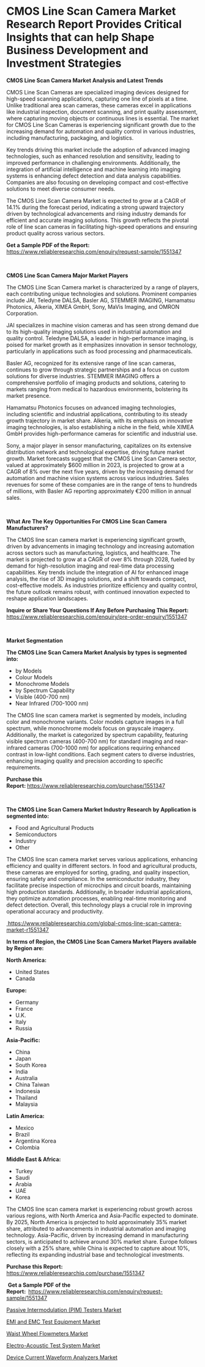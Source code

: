 <p><h1>CMOS Line Scan Camera Market Research Report Provides Critical Insights that can help Shape Business Development and Investment Strategies</h1></p><p><strong>CMOS Line Scan Camera Market Analysis and Latest Trends</strong></p>
<p><p>CMOS Line Scan Cameras are specialized imaging devices designed for high-speed scanning applications, capturing one line of pixels at a time. Unlike traditional area scan cameras, these cameras excel in applications like industrial inspection, document scanning, and print quality assessment, where capturing moving objects or continuous lines is essential. The market for CMOS Line Scan Cameras is experiencing significant growth due to the increasing demand for automation and quality control in various industries, including manufacturing, packaging, and logistics.</p><p>Key trends driving this market include the adoption of advanced imaging technologies, such as enhanced resolution and sensitivity, leading to improved performance in challenging environments. Additionally, the integration of artificial intelligence and machine learning into imaging systems is enhancing defect detection and data analysis capabilities. Companies are also focusing on developing compact and cost-effective solutions to meet diverse consumer needs.</p><p>The CMOS Line Scan Camera Market is expected to grow at a CAGR of 14.1% during the forecast period, indicating a strong upward trajectory driven by technological advancements and rising industry demands for efficient and accurate imaging solutions. This growth reflects the pivotal role of line scan cameras in facilitating high-speed operations and ensuring product quality across various sectors.</p></p>
<p><strong>Get a Sample PDF of the Report:&nbsp;</strong> <a href="https://www.reliableresearchiq.com/enquiry/request-sample/1551347?utm_campaign=1834&utm_medium=2&utm_source=Github&utm_content=ia&utm_term=28022025&utm_id=cmos-line-scan-camera">https://www.reliableresearchiq.com/enquiry/request-sample/1551347</a></p>
<p>&nbsp;</p>
<p><strong>CMOS Line Scan Camera Major Market Players</strong></p>
<p><p>The CMOS Line Scan Camera market is characterized by a range of players, each contributing unique technologies and solutions. Prominent companies include JAI, Teledyne DALSA, Basler AG, STEMMER IMAGING, Hamamatsu Photonics, Alkeria, XIMEA GmbH, Sony, MaVis Imaging, and OMRON Corporation.</p><p>JAI specializes in machine vision cameras and has seen strong demand due to its high-quality imaging solutions used in industrial automation and quality control. Teledyne DALSA, a leader in high-performance imaging, is poised for market growth as it emphasizes innovation in sensor technology, particularly in applications such as food processing and pharmaceuticals.</p><p>Basler AG, recognized for its extensive range of line scan cameras, continues to grow through strategic partnerships and a focus on custom solutions for diverse industries. STEMMER IMAGING offers a comprehensive portfolio of imaging products and solutions, catering to markets ranging from medical to hazardous environments, bolstering its market presence.</p><p>Hamamatsu Photonics focuses on advanced imaging technologies, including scientific and industrial applications, contributing to its steady growth trajectory in market share. Alkeria, with its emphasis on innovative imaging technologies, is also establishing a niche in the field, while XIMEA GmbH provides high-performance cameras for scientific and industrial use.</p><p>Sony, a major player in sensor manufacturing, capitalizes on its extensive distribution network and technological expertise, driving future market growth. Market forecasts suggest that the CMOS Line Scan Camera sector, valued at approximately $600 million in 2023, is projected to grow at a CAGR of 8% over the next five years, driven by the increasing demand for automation and machine vision systems across various industries. Sales revenues for some of these companies are in the range of tens to hundreds of millions, with Basler AG reporting approximately €200 million in annual sales.</p></p>
<p>&nbsp;</p>
<p><strong>What Are The Key Opportunities For CMOS Line Scan Camera Manufacturers?</strong></p>
<p><p>The CMOS line scan camera market is experiencing significant growth, driven by advancements in imaging technology and increasing automation across sectors such as manufacturing, logistics, and healthcare. The market is projected to grow at a CAGR of over 8% through 2028, fueled by demand for high-resolution imaging and real-time data processing capabilities. Key trends include the integration of AI for enhanced image analysis, the rise of 3D imaging solutions, and a shift towards compact, cost-effective models. As industries prioritize efficiency and quality control, the future outlook remains robust, with continued innovation expected to reshape application landscapes.</p></p>
<p><strong>Inquire or Share Your Questions If Any Before Purchasing This Report:</strong> <a href="https://www.reliableresearchiq.com/enquiry/pre-order-enquiry/1551347?utm_campaign=1834&utm_medium=2&utm_source=Github&utm_content=ia&utm_term=28022025&utm_id=cmos-line-scan-camera">https://www.reliableresearchiq.com/enquiry/pre-order-enquiry/1551347</a></p>
<p>&nbsp;</p>
<p><strong>Market Segmentation</strong></p>
<p><strong>The CMOS Line Scan Camera Market Analysis by types is segmented into:</strong></p>
<p><ul><li>by Models</li><li>Colour Models</li><li>Monochrome Models</li><li>by Spectrum Capability</li><li>Visible (400-700 nm)</li><li>Near Infrared (700-1000 nm)</li></ul></p>
<p><p>The CMOS line scan camera market is segmented by models, including color and monochrome variants. Color models capture images in a full spectrum, while monochrome models focus on grayscale imagery. Additionally, the market is categorized by spectrum capability, featuring visible spectrum cameras (400-700 nm) for standard imaging and near-infrared cameras (700-1000 nm) for applications requiring enhanced contrast in low-light conditions. Each segment caters to diverse industries, enhancing imaging quality and precision according to specific requirements.</p></p>
<p><strong>Purchase this Report:&nbsp;</strong><a href="https://www.reliableresearchiq.com/purchase/1551347?utm_campaign=1834&utm_medium=2&utm_source=Github&utm_content=ia&utm_term=28022025&utm_id=cmos-line-scan-camera">https://www.reliableresearchiq.com/purchase/1551347</a></p>
<p>&nbsp;</p>
<p><strong>The CMOS Line Scan Camera Market Industry Research by Application is segmented into:</strong></p>
<p><ul><li>Food and Agricultural Products</li><li>Semiconductors</li><li>Industry</li><li>Other</li></ul></p>
<p><p>The CMOS line scan camera market serves various applications, enhancing efficiency and quality in different sectors. In food and agricultural products, these cameras are employed for sorting, grading, and quality inspection, ensuring safety and compliance. In the semiconductor industry, they facilitate precise inspection of microchips and circuit boards, maintaining high production standards. Additionally, in broader industrial applications, they optimize automation processes, enabling real-time monitoring and defect detection. Overall, this technology plays a crucial role in improving operational accuracy and productivity.</p></p>
<p><a href="https://www.reliableresearchiq.com/global-cmos-line-scan-camera-market-r1551347?utm_campaign=1834&utm_medium=2&utm_source=Github&utm_content=ia&utm_term=28022025&utm_id=cmos-line-scan-camera">&nbsp;https://www.reliableresearchiq.com/global-cmos-line-scan-camera-market-r1551347</a></p>
<p><strong>In terms of Region, the CMOS Line Scan Camera Market Players available by Region are:</strong></p>
<p>
    <p> <strong> North America: </strong>
        <ul>
            <li>United States</li>
            <li>Canada</li>
        </ul>
        </p> 
    <p> <strong> Europe: </strong>
        <ul>
            <li>Germany</li>
            <li>France</li>
            <li>U.K.</li>
            <li>Italy</li>
            <li>Russia</li>
        </ul>
        </p> 
    <p> <strong> Asia-Pacific: </strong>
        <ul>
            <li>China</li>
            <li>Japan</li>
            <li>South Korea</li>
            <li>India</li>
            <li>Australia</li>
            <li>China Taiwan</li>
            <li>Indonesia</li>
            <li>Thailand</li>
            <li>Malaysia</li>
        </ul>
        </p> 
    <p> <strong> Latin America: </strong>
        <ul>
            <li>Mexico</li>
            <li>Brazil</li>
            <li>Argentina Korea</li>
            <li>Colombia</li>
        </ul>
        </p> 
    <p> <strong> Middle East & Africa: </strong>
        <ul>
            <li>Turkey</li>
            <li>Saudi</li>
            <li>Arabia</li>
            <li>UAE</li>
            <li>Korea</li>
        </ul>
    </p>
    </p>
<p><p>The CMOS line scan camera market is experiencing robust growth across various regions, with North America and Asia-Pacific expected to dominate. By 2025, North America is projected to hold approximately 35% market share, attributed to advancements in industrial automation and imaging technology. Asia-Pacific, driven by increasing demand in manufacturing sectors, is anticipated to achieve around 30% market share. Europe follows closely with a 25% share, while China is expected to capture about 10%, reflecting its expanding industrial base and technological investments.</p></p>
<p><strong>Purchase this Report: </strong><a href="https://www.reliableresearchiq.com/purchase/1551347?utm_campaign=1834&utm_medium=2&utm_source=Github&utm_content=ia&utm_term=28022025&utm_id=cmos-line-scan-camera">https://www.reliableresearchiq.com/purchase/1551347</a></p>
<p>&nbsp;<strong>Get a Sample PDF of the Report:&nbsp;&nbsp;</strong><a href="https://www.reliableresearchiq.com/enquiry/request-sample/1551347?utm_campaign=1834&utm_medium=2&utm_source=Github&utm_content=ia&utm_term=28022025&utm_id=cmos-line-scan-camera">https://www.reliableresearchiq.com/enquiry/request-sample/1551347</a></p>
<p><strong></strong></p>
<p><p><a href="https://github.com/norbupippi93/Market-Research-Report-List-1/blob/main/passive-intermodulation-pim-testers-market.md?utm_campaign=1834&utm_medium=2&utm_source=Github&utm_content=ia&utm_term=28022025&utm_id=cmos-line-scan-camera">Passive Intermodulation (PIM) Testers Market</a></p><p><a href="https://github.com/vimar16th/Market-Research-Report-List-7/blob/main/emi-and-emc-test-equipment-market.md?utm_campaign=1834&utm_medium=2&utm_source=Github&utm_content=ia&utm_term=28022025&utm_id=cmos-line-scan-camera">EMI and EMC Test Equipment Market</a></p><p><a href="https://github.com/petbigbeepjn/Market-Research-Report-List-1/blob/main/waist-wheel-flowmeters-market.md?utm_campaign=1834&utm_medium=2&utm_source=Github&utm_content=ia&utm_term=28022025&utm_id=cmos-line-scan-camera">Waist Wheel Flowmeters Market</a></p><p><a href="https://github.com/luckyshygirl/Market-Research-Report-List-7/blob/main/electro-acoustic-test-system-market.md?utm_campaign=1834&utm_medium=2&utm_source=Github&utm_content=ia&utm_term=28022025&utm_id=cmos-line-scan-camera">Electro-Acoustic Test System Market</a></p><p><a href="https://github.com/arionmp/Market-Research-Report-List-5/blob/main/device-current-waveform-analyzers-market.md?utm_campaign=1834&utm_medium=2&utm_source=Github&utm_content=ia&utm_term=28022025&utm_id=cmos-line-scan-camera">Device Current Waveform Analyzers Market</a></p></p>